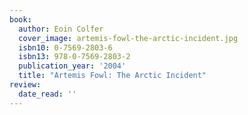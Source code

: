 ```yaml
---
book:
  author: Eoin Colfer
  cover_image: artemis-fowl-the-arctic-incident.jpg
  isbn10: 0-7569-2803-6
  isbn13: 978-0-7569-2803-2
  publication_year: '2004'
  title: "Artemis Fowl: The Arctic Incident"
review:
  date_read: ''
---
```

